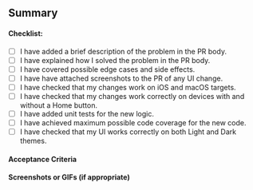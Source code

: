 ## Summary
 <!--- Give a brief overview of what the PR does, in simple language. -->
 <!--- Mention why it's needed or what problem(s) it solves. -->

 #### Checklist:
 - [ ] I have added a brief description of the problem in the PR body.
 - [ ] I have explained how I solved the problem in the PR body.
 - [ ] I have covered possible edge cases and side effects.
 - [ ] I have have attached screenshots to the PR of any UI change.
 - [ ] I have checked that my changes work on iOS and macOS targets.
 - [ ] I have checked that my changes work correctly on devices with and without a Home button.
 - [ ] I have added unit tests for the new logic.
 - [ ] I have achieved maximum possible code coverage for the new code.
 - [ ] I have checked that my UI works correctly on both Light and Dark themes.

 #### Acceptance Criteria
 <!--- Add acceptance criteria of your work if applicable. This is to give reviewers a better understanding how your changes should behave. -->

 #### Screenshots or GIFs (if appropriate)
 <!--- Add screenshots if appropriate. -->
